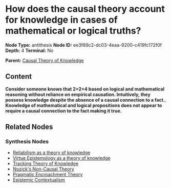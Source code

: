 # How does the causal theory account for knowledge in cases of mathematical or logical truths?

**Node Type:** antithesis
**Node ID:** ee3f89c2-dc03-4eaa-9200-c419fc172f0f
**Depth:** 4
**Terminal:** No

**Parent:** [Causal Theory of Knowledge](causal-theory-of-knowledge-synthesis-3cc8cdea-3aaa-4502-a96e-65b5e55ff496.md)

## Content

**Consider someone knows that 2+2=4 based on logical and mathematical reasoning without reliance on empirical causation. Intuitively, they possess knowledge despite the absence of a causal connection to a fact.**, **Knowledge of mathematical and logical propositions does not appear to require a causal connection to the fact making it true.**

## Related Nodes

### Synthesis Nodes

- [Reliabilism as a theory of knowledge](reliabilism-as-a-theory-of-knowledge-synthesis-d79d0710-d108-4fd5-90d0-fbcf5c852c2e.md)
- [Virtue Epistemology as a theory of knowledge](virtue-epistemology-as-a-theory-of-knowledge-synthesis-3e498461-3c7a-4a4f-bb8d-e881ea328e9d.md)
- [Tracking Theory of Knowledge](tracking-theory-of-knowledge-synthesis-70e9b1d1-f192-4cd2-98e4-9fa41de24d50.md)
- [Nozick's Non-Causal Theory](nozicks-non-causal-theory-synthesis-864a70b2-4b57-434e-88b4-bcb92464ed76.md)
- [Pragmatic Encroachment Theory](pragmatic-encroachment-theory-synthesis-b0b92f2c-a7d9-4cf4-8c61-2d9497f98048.md)
- [Epistemic Contextualism](epistemic-contextualism-synthesis-4040952a-5d80-47c8-9b3e-fcf0195c3a6e.md)

